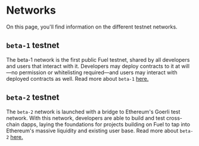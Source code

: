 # Networks

On this page, you'll find information on the different testnet networks.

## `beta-1` testnet

The beta-1 network is the first public Fuel testnet, shared by all developers and users that interact with it. Developers may deploy contracts to it at will—no permission or whitelisting required—and users may interact with deployed contracts as well. Read more about `beta-1` [here.](./beta-1.md)

## `beta-2` testnet

The `beta-2` network is launched with a bridge to Ethereum's Goerli test network. With this network, developers are able to build and test cross-chain dapps, laying the foundations for projects building on Fuel to tap into Ethereum's massive liquidity and existing user base. Read more about `beta-2` [here.](./beta-2.md)
